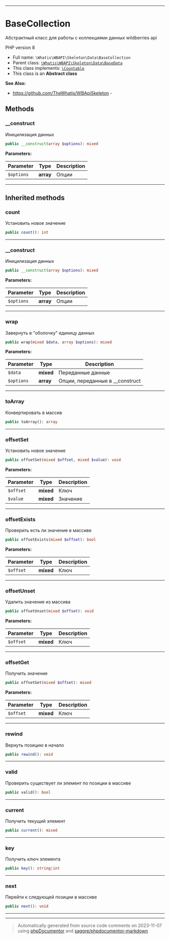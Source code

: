 ***

# BaseCollection

Абстрактный класс для работы с
коллекциями данных wildberries api

PHP version 8

* Full name: `\Whatis\WBAPI\Skeleton\Data\BaseCollection`
* Parent class: [`\Whatis\WBAPI\Skeleton\Data\BaseData`](./BaseData.md)
* This class implements:
[`\Countable`](../../../../Countable.md)
* This class is an **Abstract class**

**See Also:**

* https://github.com/TheWhatis/WBApiSkeleton - 




## Methods


### __construct

Иницилизация данных

```php
public __construct(array $options): mixed
```








**Parameters:**

| Parameter | Type | Description |
|-----------|------|-------------|
| `$options` | **array** | Опции |




***


## Inherited methods


### count

Установить новое значение

```php
public count(): int
```











***

### __construct

Иницилизация данных

```php
public __construct(array $options): mixed
```








**Parameters:**

| Parameter | Type | Description |
|-----------|------|-------------|
| `$options` | **array** | Опции |




***

### wrap

Завернуть в "оболочку"
единицу данных

```php
public wrap(mixed $data, array $options): mixed
```








**Parameters:**

| Parameter | Type | Description |
|-----------|------|-------------|
| `$data` | **mixed** | Переданные данные |
| `$options` | **array** | Опции, переданные в __construct |




***

### toArray

Конвертировать в массив

```php
public toArray(): array
```











***

### offsetSet

Установить новое значение

```php
public offsetSet(mixed $offset, mixed $value): void
```








**Parameters:**

| Parameter | Type | Description |
|-----------|------|-------------|
| `$offset` | **mixed** | Ключ |
| `$value` | **mixed** | Значение |




***

### offsetExists

Проверить есть ли значение
в массиве

```php
public offsetExists(mixed $offset): bool
```








**Parameters:**

| Parameter | Type | Description |
|-----------|------|-------------|
| `$offset` | **mixed** | Ключ |




***

### offsetUnset

Удалить значение из массива

```php
public offsetUnset(mixed $offset): void
```








**Parameters:**

| Parameter | Type | Description |
|-----------|------|-------------|
| `$offset` | **mixed** | Ключ |




***

### offsetGet

Получить значение

```php
public offsetGet(mixed $offset): mixed
```








**Parameters:**

| Parameter | Type | Description |
|-----------|------|-------------|
| `$offset` | **mixed** | Ключ |




***

### rewind

Вернуть позицию в начало

```php
public rewind(): void
```











***

### valid

Проверить существует ли элемент
по позиции в массиве

```php
public valid(): bool
```











***

### current

Получить текущий элемент

```php
public current(): mixed
```











***

### key

Получить ключ элемента

```php
public key(): string|int
```











***

### next

Перейти к следующей позиции в массиве

```php
public next(): void
```











***


***
> Automatically generated from source code comments on 2023-11-07 using [phpDocumentor](http://www.phpdoc.org/) and [saggre/phpdocumentor-markdown](https://github.com/Saggre/phpDocumentor-markdown)
